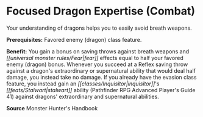 ﻿---
cssclass: [feats]

---
# Focused Dragon Expertise (Combat)

Your understanding of dragons helps you to easily avoid breath weapons.

**Prerequisites:** Favored enemy (dragon) class feature.

**Benefit:** You gain a bonus on saving throws against breath weapons and _[[universal monster rules/Fear|fear]]_ effects equal to half your favored enemy (dragon) bonus. Whenever you succeed at a Reflex saving throw against a dragon's extraordinary or supernatural ability that would deal half damage, you instead take no damage. If you already have the evasion class feature, you instead gain an _[[classes/Inquisitor|inquisitor]]_'s _[[feats/Stalwart|stalwart]]_ ability (Pathfinder RPG Advanced Player's Guide 41) against dragons' extraordinary and supernatural abilities.

**Source** Monster Hunter's Handbook